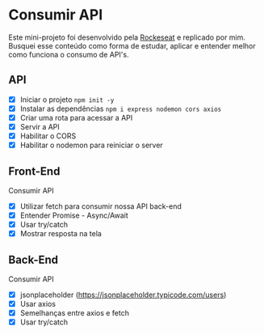 # Consumir API
Este mini-projeto foi desenvolvido pela <a href="">Rockeseat</a> e replicado por mim.<br>
Busquei esse conteúdo como forma de estudar, aplicar e entender melhor como funciona o consumo de API's.

## API

- [x] Iniciar o projeto `npm init -y`
- [x] Instalar as dependências `npm i express nodemon cors axios`
- [x] Criar uma rota para acessar a API
- [x] Servir a API
- [x] Habilitar o CORS
- [x] Habilitar o nodemon para reiniciar o server

## Front-End
Consumir API

- [x] Utilizar fetch para consumir nossa API back-end
- [x] Entender Promise - Async/Await
- [x] Usar try/catch
- [x] Mostrar resposta na tela

## Back-End
Consumir API

- [x] jsonplaceholder (https://jsonplaceholder.typicode.com/users)
- [x] Usar axios
- [x] Semelhanças entre axios e fetch
- [x] Usar try/catch